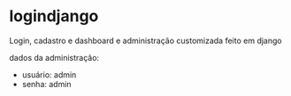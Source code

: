 # logindjango
Login, cadastro e dashboard e administração customizada feito em django

dados da administração:
  - usuário: admin
  - senha: admin
